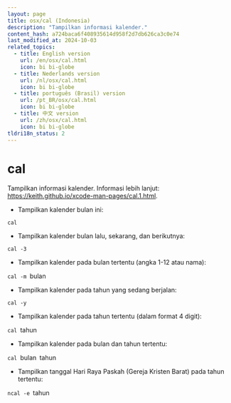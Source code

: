 ```yaml
---
layout: page
title: osx/cal (Indonesia)
description: "Tampilkan informasi kalender."
content_hash: a724baca6f408935614d958f2d7db626ca3c0e74
last_modified_at: 2024-10-03
related_topics:
  - title: English version
    url: /en/osx/cal.html
    icon: bi bi-globe
  - title: Nederlands version
    url: /nl/osx/cal.html
    icon: bi bi-globe
  - title: português (Brasil) version
    url: /pt_BR/osx/cal.html
    icon: bi bi-globe
  - title: 中文 version
    url: /zh/osx/cal.html
    icon: bi bi-globe
tldri18n_status: 2
---
```

# cal

Tampilkan informasi kalender.
Informasi lebih lanjut: <https://keith.github.io/xcode-man-pages/cal.1.html>.

- Tampilkan kalender bulan ini:

`cal`

- Tampilkan kalender bulan lalu, sekarang, dan berikutnya:

`cal -3`

- Tampilkan kalender pada bulan tertentu (angka 1-12 atau nama):

`cal -m `<span class="tldr-var badge badge-pill bg-dark-lm bg-white-dm text-white-lm text-dark-dm font-weight-bold">bulan</span>

- Tampilkan kalender pada tahun yang sedang berjalan:

`cal -y`

- Tampilkan kalender pada tahun tertentu (dalam format 4 digit):

`cal `<span class="tldr-var badge badge-pill bg-dark-lm bg-white-dm text-white-lm text-dark-dm font-weight-bold">tahun</span>

- Tampilkan kalender pada bulan dan tahun tertentu:

`cal `<span class="tldr-var badge badge-pill bg-dark-lm bg-white-dm text-white-lm text-dark-dm font-weight-bold">bulan</span>` `<span class="tldr-var badge badge-pill bg-dark-lm bg-white-dm text-white-lm text-dark-dm font-weight-bold">tahun</span>

- Tampilkan tanggal Hari Raya Paskah (Gereja Kristen Barat) pada tahun tertentu:

`ncal -e `<span class="tldr-var badge badge-pill bg-dark-lm bg-white-dm text-white-lm text-dark-dm font-weight-bold">tahun</span>
